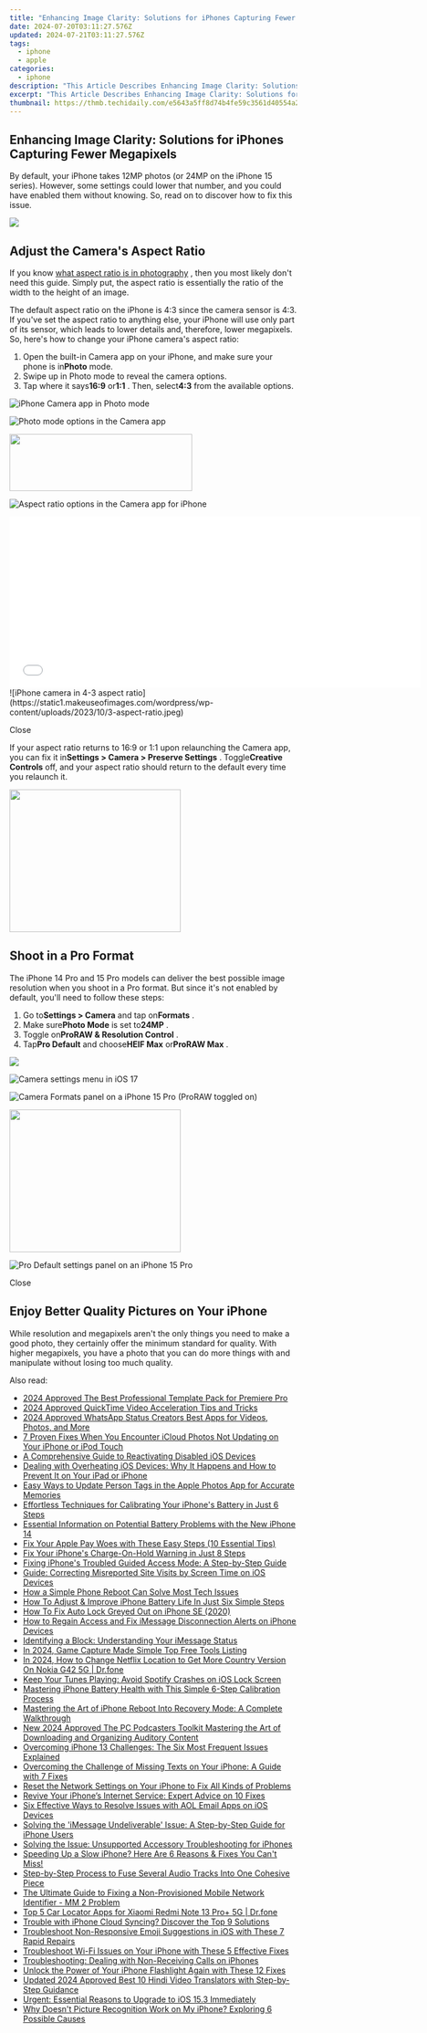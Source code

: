 ```yaml
---
title: "Enhancing Image Clarity: Solutions for iPhones Capturing Fewer Megapixels"
date: 2024-07-20T03:11:27.576Z
updated: 2024-07-21T03:11:27.576Z
tags:
  - iphone
  - apple
categories:
  - iphone
description: "This Article Describes Enhancing Image Clarity: Solutions for iPhones Capturing Fewer Megapixels"
excerpt: "This Article Describes Enhancing Image Clarity: Solutions for iPhones Capturing Fewer Megapixels"
thumbnail: https://thmb.techidaily.com/e5643a5ff8d74b4fe59c3561d40554a2f62dd894777e476ebe9274260c57e1be.jpg
---
```


## Enhancing Image Clarity: Solutions for iPhones Capturing Fewer Megapixels

 By default, your iPhone takes 12MP photos (or 24MP on the iPhone 15 series). However, some settings could lower that number, and you could have enabled them without knowing. So, read on to discover how to fix this issue.

<!-- affiliate ads begin -->
<a href="https://secure.2checkout.com/order/checkout.php?PRODS=3851655&QTY=1&AFFILIATE=108875&CART=1"><img src="http://www.aiseesoft.com/avangate/30p/banner.jpg" border="0"></a>
<!-- affiliate ads end -->
## Adjust the Camera's Aspect Ratio

 If you know [what aspect ratio is in photography](https://www.makeuseof.com/aspect-ratios-in-photography-guide/) , then you most likely don't need this guide. Simply put, the aspect ratio is essentially the ratio of the width to the height of an image.

 The default aspect ratio on the iPhone is 4:3 since the camera sensor is 4:3\. If you've set the aspect ratio to anything else, your iPhone will use only part of its sensor, which leads to lower details and, therefore, lower megapixels. So, here's how to change your iPhone camera's aspect ratio:

1. Open the built-in Camera app on your iPhone, and make sure your phone is in**Photo** mode.
2. Swipe up in Photo mode to reveal the camera options.
3. Tap where it says**16:9** or**1:1** . Then, select**4:3** from the available options.

![iPhone Camera app in Photo mode](https://static1.makeuseofimages.com/wordpress/wp-content/uploads/2023/10/iphone-camera-app-in-photo-mode.jpeg)

![Photo mode options in the Camera app](https://static1.makeuseofimages.com/wordpress/wp-content/uploads/2023/10/photo-mode-options-in-the-camera-app.jpeg)

<!-- affiliate ads begin -->
<a href="https://godlikehost.sjv.io/c/5597632/1920054/21774" target="_top" id="1920054"><img src="//a.impactradius-go.com/display-ad/21774-1920054" border="0" alt="" width="320" height="100"/></a><img height="0" width="0" src="https://imp.pxf.io/i/5597632/1920054/21774" style="position:absolute;visibility:hidden;" border="0" />
<!-- affiliate ads end -->
![Aspect ratio options in the Camera app for iPhone](https://static1.makeuseofimages.com/wordpress/wp-content/uploads/2023/10/aspect-ratio-options-in-the-camera-app-for-iphone.jpeg)

<!-- affiliate ads begin -->
<iframe id="iframe_672" src="//a.impactradius-go.com/gen-ad-code/5597632/1959812/17834/" width="720" height="300" scrolling="no" frameborder="0" marginheight="0" marginwidth="0"></iframe>
<!-- affiliate ads end -->
![iPhone camera in 4-3 aspect ratio](https://static1.makeuseofimages.com/wordpress/wp-content/uploads/2023/10/3-aspect-ratio.jpeg)

Close

 If your aspect ratio returns to 16:9 or 1:1 upon relaunching the Camera app, you can fix it in**Settings > Camera > Preserve Settings** . Toggle**Creative Controls** off, and your aspect ratio should return to the default every time you relaunch it.

<!-- affiliate ads begin -->
<a href="https://boody-eco-wear.pxf.io/c/5597632/1567905/13846" target="_top" id="1567905"><img src="//a.impactradius-go.com/display-ad/13846-1567905" border="0" alt="" width="300" height="250"/></a><img height="0" width="0" src="https://imp.pxf.io/i/5597632/1567905/13846" style="position:absolute;visibility:hidden;" border="0" />
<!-- affiliate ads end -->
## Shoot in a Pro Format

 The iPhone 14 Pro and 15 Pro models can deliver the best possible image resolution when you shoot in a Pro format. But since it's not enabled by default, you'll need to follow these steps:

1. Go to**Settings > Camera** and tap on**Formats** .
2. Make sure**Photo Mode** is set to**24MP** .
3. Toggle on**ProRAW & Resolution Control** .
4. Tap**Pro Default** and choose**HEIF Max** or**ProRAW Max** .

<!-- affiliate ads begin -->
<a href="https://secure.2checkout.com/order/checkout.php?PRODS=4728277&QTY=1&AFFILIATE=108875&CART=1"><img src="https://secure.avangate.com/images/merchant/f7f07e7dab09533bc71247a5b29a7373/products/1_iDeviceMessageBox.png" border="0"></a>
<!-- affiliate ads end -->
![Camera settings menu in iOS 17](https://static1.makeuseofimages.com/wordpress/wp-content/uploads/2023/10/camera-settings-menu-in-ios-17.jpg)

![Camera Formats panel on a iPhone 15 Pro (ProRAW toggled on)](https://static1.makeuseofimages.com/wordpress/wp-content/uploads/2023/10/camera-formats-panel-on-a-iphone-15-pro-proraw-toggled-on.jpeg)

<!-- affiliate ads begin -->
<a href="https://printrendy.pxf.io/c/5597632/1453719/17020" target="_top" id="1453719"><img src="//a.impactradius-go.com/display-ad/17020-1453719" border="0" alt="" width="300" height="250"/></a><img height="0" width="0" src="https://imp.pxf.io/i/5597632/1453719/17020" style="position:absolute;visibility:hidden;" border="0" />
<!-- affiliate ads end -->
![Pro Default settings panel on an iPhone 15 Pro](https://static1.makeuseofimages.com/wordpress/wp-content/uploads/2023/10/pro-default-settings-panel-on-an-iphone-15-pro.jpeg)

Close

## Enjoy Better Quality Pictures on Your iPhone

 While resolution and megapixels aren't the only things you need to make a good photo, they certainly offer the minimum standard for quality. With higher megapixels, you have a photo that you can do more things with and manipulate without losing too much quality.

<ins class="adsbygoogle"
     style="display:block"
     data-ad-format="autorelaxed"
     data-ad-client="ca-pub-7571918770474297"
     data-ad-slot="1223367746"></ins>



<ins class="adsbygoogle"
     style="display:block"
     data-ad-client="ca-pub-7571918770474297"
     data-ad-slot="8358498916"
     data-ad-format="auto"
     data-full-width-responsive="true"></ins>

<span class="atpl-alsoreadstyle">Also read:</span>
<div><ul>
<li><a href="https://some-guidance.techidaily.com/2024-approved-the-best-professional-template-pack-for-premiere-pro/"><u>2024 Approved  The Best Professional Template Pack for Premiere Pro</u></a></li>
<li><a href="https://smart-video-creator.techidaily.com/2024-approved-quicktime-video-acceleration-tips-and-tricks/"><u>2024 Approved QuickTime Video Acceleration Tips and Tricks</u></a></li>
<li><a href="https://ai-video-tools.techidaily.com/2024-approved-whatsapp-status-creators-best-apps-for-videos-photos-and-more/"><u>2024 Approved WhatsApp Status Creators Best Apps for Videos, Photos, and More</u></a></li>
<li><a href="https://fox-that.techidaily.com/7-proven-fixes-when-you-encounter-icloud-photos-not-updating-on-your-iphone-or-ipod-touch/"><u>7 Proven Fixes When You Encounter iCloud Photos Not Updating on Your iPhone or iPod Touch</u></a></li>
<li><a href="https://fox-that.techidaily.com/a-comprehensive-guide-to-reactivating-disabled-ios-devices/"><u>A Comprehensive Guide to Reactivating Disabled iOS Devices</u></a></li>
<li><a href="https://fox-that.techidaily.com/dealing-with-overheating-ios-devices-why-it-happens-and-how-to-prevent-it-on-your-ipad-or-iphone/"><u>Dealing with Overheating iOS Devices: Why It Happens and How to Prevent It on Your iPad or iPhone</u></a></li>
<li><a href="https://fox-that.techidaily.com/easy-ways-to-update-person-tags-in-the-apple-photos-app-for-accurate-memories/"><u>Easy Ways to Update Person Tags in the Apple Photos App for Accurate Memories</u></a></li>
<li><a href="https://fox-that.techidaily.com/effortless-techniques-for-calibrating-your-iphones-battery-in-just-6-steps/"><u>Effortless Techniques for Calibrating Your iPhone's Battery in Just 6 Steps</u></a></li>
<li><a href="https://fox-that.techidaily.com/essential-information-on-potential-battery-problems-with-the-new-iphone-14/"><u>Essential Information on Potential Battery Problems with the New iPhone 14</u></a></li>
<li><a href="https://fox-that.techidaily.com/fix-your-apple-pay-woes-with-these-easy-steps-10-essential-tips/"><u>Fix Your Apple Pay Woes with These Easy Steps (10 Essential Tips)</u></a></li>
<li><a href="https://fox-that.techidaily.com/1721452569763-fix-your-iphones-charge-on-hold-warning-in-just-8-steps/"><u>Fix Your iPhone's Charge-On-Hold Warning in Just 8 Steps</u></a></li>
<li><a href="https://fox-that.techidaily.com/fixing-iphones-troubled-guided-access-mode-a-step-by-step-guide/"><u>Fixing iPhone's Troubled Guided Access Mode: A Step-by-Step Guide</u></a></li>
<li><a href="https://fox-that.techidaily.com/guide-correcting-misreported-site-visits-by-screen-time-on-ios-devices/"><u>Guide: Correcting Misreported Site Visits by Screen Time on iOS Devices</u></a></li>
<li><a href="https://fox-that.techidaily.com/how-a-simple-phone-reboot-can-solve-most-tech-issues/"><u>How a Simple Phone Reboot Can Solve Most Tech Issues</u></a></li>
<li><a href="https://fox-that.techidaily.com/how-to-adjust-and-improve-iphone-battery-life-in-just-six-simple-steps/"><u>How To Adjust & Improve iPhone Battery Life In Just Six Simple Steps</u></a></li>
<li><a href="https://ios-unlock.techidaily.com/how-to-fix-auto-lock-greyed-out-on-iphone-se-2020-by-drfone-ios/"><u>How To Fix Auto Lock Greyed Out on iPhone SE (2020)</u></a></li>
<li><a href="https://fox-that.techidaily.com/how-to-regain-access-and-fix-imessage-disconnection-alerts-on-iphone-devices/"><u>How to Regain Access and Fix iMessage Disconnection Alerts on iPhone Devices</u></a></li>
<li><a href="https://fox-that.techidaily.com/identifying-a-block-understanding-your-imessage-status/"><u>Identifying a Block: Understanding Your iMessage Status</u></a></li>
<li><a href="https://visual-screen-recording.techidaily.com/in-2024-game-capture-made-simple-top-free-tools-listing/"><u>In 2024, Game Capture Made Simple  Top Free Tools Listing</u></a></li>
<li><a href="https://review-topics.techidaily.com/in-2024-how-to-change-netflix-location-to-get-more-country-version-on-nokia-g42-5g-drfone-by-drfone-virtual-android/"><u>In 2024, How to Change Netflix Location to Get More Country Version On Nokia G42 5G | Dr.fone</u></a></li>
<li><a href="https://fox-that.techidaily.com/keep-your-tunes-playing-avoid-spotify-crashes-on-ios-lock-screen/"><u>Keep Your Tunes Playing: Avoid Spotify Crashes on iOS Lock Screen</u></a></li>
<li><a href="https://fox-that.techidaily.com/mastering-iphone-battery-health-with-this-simple-6-step-calibration-process/"><u>Mastering iPhone Battery Health with This Simple 6-Step Calibration Process</u></a></li>
<li><a href="https://fox-that.techidaily.com/mastering-the-art-of-iphone-reboot-into-recovery-mode-a-complete-walkthrough/"><u>Mastering the Art of iPhone Reboot Into Recovery Mode: A Complete Walkthrough</u></a></li>
<li><a href="https://audio-editing.techidaily.com/new-2024-approved-the-pc-podcasters-toolkit-mastering-the-art-of-downloading-and-organizing-auditory-content/"><u>New 2024 Approved The PC Podcasters Toolkit Mastering the Art of Downloading and Organizing Auditory Content</u></a></li>
<li><a href="https://fox-that.techidaily.com/overcoming-iphone-13-challenges-the-six-most-frequent-issues-explained/"><u>Overcoming iPhone 13 Challenges: The Six Most Frequent Issues Explained</u></a></li>
<li><a href="https://fox-that.techidaily.com/overcoming-the-challenge-of-missing-texts-on-your-iphone-a-guide-with-7-fixes/"><u>Overcoming the Challenge of Missing Texts on Your iPhone: A Guide with 7 Fixes</u></a></li>
<li><a href="https://fox-that.techidaily.com/reset-the-network-settings-on-your-iphone-to-fix-all-kinds-of-problems/"><u>Reset the Network Settings on Your iPhone to Fix All Kinds of Problems</u></a></li>
<li><a href="https://fox-that.techidaily.com/revive-your-iphones-internet-service-expert-advice-on-10-fixes/"><u>Revive Your iPhone’s Internet Service: Expert Advice on 10 Fixes</u></a></li>
<li><a href="https://fox-that.techidaily.com/six-effective-ways-to-resolve-issues-with-aol-email-apps-on-ios-devices/"><u>Six Effective Ways to Resolve Issues with AOL Email Apps on iOS Devices</u></a></li>
<li><a href="https://fox-that.techidaily.com/solving-the-imessage-undeliverable-issue-a-step-by-step-guide-for-iphone-users/"><u>Solving the 'iMessage Undeliverable' Issue: A Step-by-Step Guide for iPhone Users</u></a></li>
<li><a href="https://fox-that.techidaily.com/solving-the-issue-unsupported-accessory-troubleshooting-for-iphones/"><u>Solving the Issue: Unsupported Accessory Troubleshooting for iPhones</u></a></li>
<li><a href="https://fox-that.techidaily.com/speeding-up-a-slow-iphone-here-are-6-reasons-and-fixes-you-cant-miss/"><u>Speeding Up a Slow iPhone? Here Are 6 Reasons & Fixes You Can't Miss!</u></a></li>
<li><a href="https://sound-tweaking.techidaily.com/step-by-step-process-to-fuse-several-audio-tracks-into-one-cohesive-piece/"><u>Step-by-Step Process to Fuse Several Audio Tracks Into One Cohesive Piece</u></a></li>
<li><a href="https://fox-that.techidaily.com/the-ultimate-guide-to-fixing-a-non-provisioned-mobile-network-identifier-mm-2-problem/"><u>The Ultimate Guide to Fixing a Non-Provisioned Mobile Network Identifier - MM 2 Problem</u></a></li>
<li><a href="https://android-location-track.techidaily.com/top-5-car-locator-apps-for-xiaomi-redmi-note-13-proplus-5g-drfone-by-drfone-virtual-android/"><u>Top 5 Car Locator Apps for Xiaomi Redmi Note 13 Pro+ 5G | Dr.fone</u></a></li>
<li><a href="https://fox-that.techidaily.com/trouble-with-iphone-cloud-syncing-discover-the-top-9-solutions/"><u>Trouble with iPhone Cloud Syncing? Discover the Top 9 Solutions</u></a></li>
<li><a href="https://fox-that.techidaily.com/troubleshoot-non-responsive-emoji-suggestions-in-ios-with-these-7-rapid-repairs/"><u>Troubleshoot Non-Responsive Emoji Suggestions in iOS with These 7 Rapid Repairs</u></a></li>
<li><a href="https://fox-that.techidaily.com/troubleshoot-wi-fi-issues-on-your-iphone-with-these-5-effective-fixes/"><u>Troubleshoot Wi-Fi Issues on Your iPhone with These 5 Effective Fixes</u></a></li>
<li><a href="https://fox-that.techidaily.com/troubleshooting-dealing-with-non-receiving-calls-on-iphones/"><u>Troubleshooting: Dealing with Non-Receiving Calls on iPhones</u></a></li>
<li><a href="https://fox-that.techidaily.com/unlock-the-power-of-your-iphone-flashlight-again-with-these-12-fixes/"><u>Unlock the Power of Your iPhone Flashlight Again with These 12 Fixes</u></a></li>
<li><a href="https://ai-video-translation.techidaily.com/updated-2024-approved-best-10-hindi-video-translators-with-step-by-step-guidance/"><u>Updated 2024 Approved Best 10 Hindi Video Translators with Step-by-Step Guidance</u></a></li>
<li><a href="https://fox-that.techidaily.com/urgent-essential-reasons-to-upgrade-to-ios-153-immediately/"><u>Urgent: Essential Reasons to Upgrade to iOS 15.3 Immediately</u></a></li>
<li><a href="https://fox-that.techidaily.com/why-doesnt-picture-recognition-work-on-my-iphone-exploring-6-possible-causes/"><u>Why Doesn't Picture Recognition Work on My iPhone? Exploring 6 Possible Causes</u></a></li>
</ul></div>
